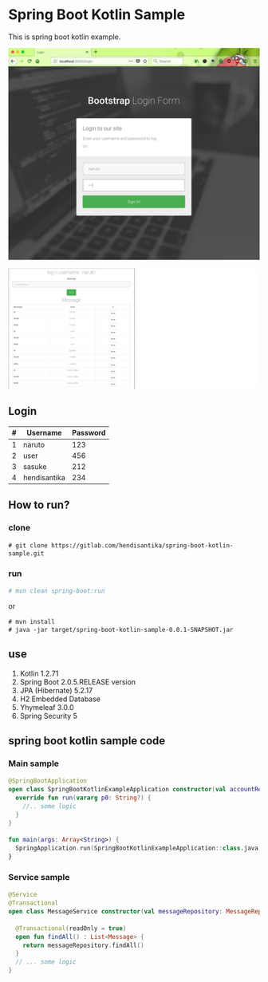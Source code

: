 # Spring Boot Kotlin Sample

<!-- [![Deploy](https://www.herokucdn.com/deploy/button.svg)](https://spring-boot-kotlin-example.herokuapp.com)
-->
This is spring boot kotlin example.

<!--
## Live Demo

https://spring-boot-kotlin-example.herokuapp.com

-->

![Login Page](img/login.png "Login Page")

![Message Page](img/message.png "Message Page")

## Login

|#|Username|Password|
|---|---|---|
|1|naruto|123|
|2|user|456|
|3|sasuke|212|
|4|hendisantika|234|

## How to run?
### clone
```
# git clone https://gitlab.com/hendisantika/spring-boot-kotlin-sample.git
```
### run
```sh
# mvn clean spring-boot:run
```
or
```
# mvn install
# java -jar target/spring-boot-kotlin-sample-0.0.1-SNAPSHOT.jar
```

## use 
1. Kotlin 1.2.71
2. Spring Boot 2.0.5.RELEASE version
3. JPA (Hibernate) 5.2.17
4. H2 Embedded Database
5. Yhymeleaf 3.0.0
6. Spring Security 5


## spring boot kotlin sample code
### Main sample
```kotlin
@SpringBootApplication
open class SpringBootKotlinExampleApplication constructor(val accountRepository: AccountRepository, val messageRepository: MessageRepository) : CommandLineRunner{
  override fun run(vararg p0: String?) {
    //.. some logic  
  }
}

fun main(args: Array<String>) {
  SpringApplication.run(SpringBootKotlinExampleApplication::class.java, *args)
}
```
### Service sample
```kotlin
@Service
@Transactional
open class MessageService constructor(val messageRepository: MessageRepository){

  @Transactional(readOnly = true)
  open fun findAll() : List<Message> {
    return messageRepository.findAll()
  }
  // ... some logic 
}
```


